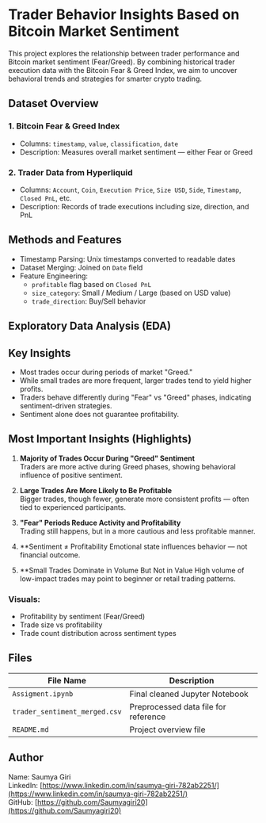 # Trader Behavior Insights Based on Bitcoin Market Sentiment

This project explores the relationship between trader performance and Bitcoin market sentiment (Fear/Greed). By combining historical trader execution data with the Bitcoin Fear & Greed Index, we aim to uncover behavioral trends and strategies for smarter crypto trading.

## Dataset Overview

### 1. Bitcoin Fear & Greed Index
- Columns: `timestamp`, `value`, `classification`, `date`
- Description: Measures overall market sentiment — either Fear or Greed

### 2. Trader Data from Hyperliquid
- Columns: `Account`, `Coin`, `Execution Price`, `Size USD`, `Side`, `Timestamp`, `Closed PnL`, etc.
- Description: Records of trade executions including size, direction, and PnL


## Methods and Features

- Timestamp Parsing: Unix timestamps converted to readable dates
- Dataset Merging: Joined on `Date` field
- Feature Engineering:
  - `profitable` flag based on `Closed PnL`
  - `size_category`: Small / Medium / Large (based on USD value)
  - `trade_direction`: Buy/Sell behavior


## Exploratory Data Analysis (EDA)

## Key Insights

- Most trades occur during periods of market "Greed."
- While small trades are more frequent, larger trades tend to yield higher profits.
- Traders behave differently during "Fear" vs "Greed" phases, indicating sentiment-driven strategies.
- Sentiment alone does not guarantee profitability.


## Most Important Insights (Highlights)

1. **Majority of Trades Occur During "Greed" Sentiment**  
   Traders are more active during Greed phases, showing behavioral influence of positive sentiment.

2. **Large Trades Are More Likely to Be Profitable**  
   Bigger trades, though fewer, generate more consistent profits — often tied to experienced participants.

3. **"Fear" Periods Reduce Activity and Profitability**  
   Trading still happens, but in a more cautious and less profitable manner.

4. **Sentiment ≠ Profitability
   Emotional state influences behavior — not financial outcome.

5. **Small Trades Dominate in Volume But Not in Value 
   High volume of low-impact trades may point to beginner or retail trading patterns.


### Visuals:
- Profitability by sentiment (Fear/Greed)
- Trade size vs profitability
- Trade count distribution across sentiment types


## Files

| File Name                    | Description                              |
|-----------------------------|------------------------------------------|
| `Assigment.ipynb`           | Final cleaned Jupyter Notebook           |
| `trader_sentiment_merged.csv` | Preprocessed data file for reference |
| `README.md`                 | Project overview file                    |


## Author

Name: Saumya Giri  
LinkedIn: [https://www.linkedin.com/in/saumya-giri-782ab2251/](https://www.linkedin.com/in/saumya-giri-782ab2251/)  
GitHub: [https://github.com/Saumyagiri20](https://github.com/Saumyagiri20)  
